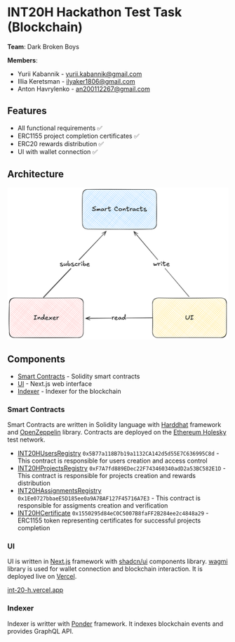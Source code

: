 # INT20H Hackathon Test Task (Blockchain)

**Team**: Dark Broken Boys

**Members**:
- Yurii Kabannik - [yurii.kabannik@gmail.com](mailto:yurii.kabannik@gmail.com)
- Illia Keretsman - [ilyaker1806@gmail.com](mailto:ilyaker1806@gmail.com)
- Anton Havrylenko - [an200112267@gmail.com](mailto:an200112267@gmail.com)

## Features
- All functional requirements ✅
- ERC1155 project completion certificates ✅
- ERC20 rewards distribution ✅
- UI with wallet connection ✅

## Architecture

![Components](/docs/components.png)

## Components

- [Smart Contracts](https://github.com/yura2100/INT20H/tree/main/contracts) - Solidity smart contracts
- [UI](https://github.com/yura2100/INT20H/tree/main/interface) - Next.js web interface
- [Indexer](https://github.com/yura2100/INT20H/tree/main/indexer) - Indexer for the blockchain

### Smart Contracts

Smart Contracts are written in Solidity language with [Harddhat](https://hardhat.org/) framework and [OpenZeppelin](https://www.openzeppelin.com/solidity-contracts) library.
Contracts are deployed on the [Ethereum Holesky](https://holesky.etherscan.io/) test network.

- [INT20HUsersRegistry](https://github.com/yura2100/INT20H/blob/main/contracts/contracts/INT20HUsersRegistry.sol) `0x5B77a118B7b19a1132CA142d5d55E7C636995C8d` - This contract is responsible for users creation and access control
- [INT20HProjectsRegistry](https://github.com/yura2100/INT20H/blob/main/contracts/contracts/INT20HProjectsRegistry.sol) `0xF7A7fd889EDec22F743460340adD2a53BC582E1D` - This contract is responsible for projects creation and rewards distribution
- [INT20HAssignmentsRegistry](https://github.com/yura2100/INT20H/blob/main/contracts/contracts/INT20HAssignmentsRegistry.sol) `0x1Ee0727bbaeE5D185ee0a9A7BAF127F45716A7E3` - This contract is responsible for assigments creation and verification
- [INT20HCertificate](https://github.com/yura2100/INT20H/blob/main/contracts/contracts/INT20HCertificate.sol) `0x1550295d84eC0C5007B8faFF2B284ee2c4848a29` - ERC1155 token representing certificates for successful projects completion 

### UI

UI is written in [Next.js](https://nextjs.org/) framework with [shadcn/ui](https://ui.shadcn.com/) components library.
[wagmi](https://wagmi.sh/) library is used for wallet connection and blockchain interaction.
It is deployed live on [Vercel](https://vercel.com/).

[int-20-h.vercel.app](https://int-20-h.vercel.app/)

### Indexer

Indexer is writter with [Ponder](https://ponder.sh/) framework. It indexes blockchain events and provides GraphQL API.
